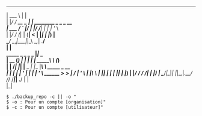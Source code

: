 


 ______            _                                     
 | ___ \          | |                                    
 | |_/ / __ _  ___| | ________ _   _ _ __                
 | ___ \/ _` |/ __| |/ /______| | | | '_ \               
 | |_/ / (_| | (__|   <       | |_| | |_) |              
 \____/ \__,_|\___|_|\_\       \__,_| .__/               
                                    | |                  
 _____ _ _   _           _          |_|_         _       
|  __ (_) | | |         | |      _____\ \       (_)      
| |  \/_| |_| |__  _   _| |__   |______\ \   _____ _ __  
| | __| | __| '_ \| | | | '_ \   ______ > > |_  / | '_ \ 
| |_\ \ | |_| | | | |_| | |_) | |______/ /   / /| | |_) |
 \____/_|\__|_| |_|\__,_|_.__/        /_/   /___|_| .__/ 
                                                  | |    
                                                  |_|       
                                                                              

    $ ./backup_repo -c || -o "
    $ -o : Pour un compte [organisation]"
    $ -c : Pour un compte [utilisateur]"
